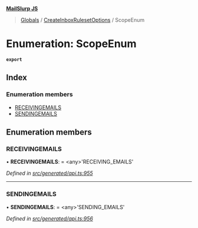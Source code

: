 **[MailSlurp JS](../README.md)**

> [Globals](../README.md) / [CreateInboxRulesetOptions](../modules/createinboxrulesetoptions.md) / ScopeEnum

# Enumeration: ScopeEnum

**`export`** 

## Index

### Enumeration members

* [RECEIVINGEMAILS](createinboxrulesetoptions.scopeenum.md#receivingemails)
* [SENDINGEMAILS](createinboxrulesetoptions.scopeenum.md#sendingemails)

## Enumeration members

### RECEIVINGEMAILS

•  **RECEIVINGEMAILS**:  = \<any>'RECEIVING\_EMAILS'

*Defined in [src/generated/api.ts:955](https://github.com/mailslurp/mailslurp-client/blob/eace919/src/generated/api.ts#L955)*

___

### SENDINGEMAILS

•  **SENDINGEMAILS**:  = \<any>'SENDING\_EMAILS'

*Defined in [src/generated/api.ts:956](https://github.com/mailslurp/mailslurp-client/blob/eace919/src/generated/api.ts#L956)*
